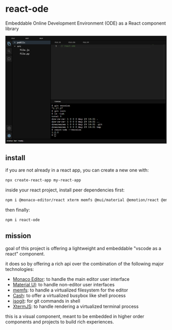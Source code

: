 # react-ode

Embeddable Online Development Environment (ODE) as a React component library

![demo screenshot](demo.png)

## install

if you are not already in a react app, you can create a new one with:

```bash
npx create-react-app my-react-app
```

inside your react project, install peer dependencies first:

```bash
npm i @monaco-editor/react xterm memfs @mui/material @emotion/react @emotion/styled
```

then finally:

```bash
npm i react-ode
```

## mission

goal of this project is offering a lightweight and embeddable "vscode as a react" component.

it does so by offering a rich api over the combination of the following major technologies:

- [Monaco Editor](https://www.npmjs.com/package/@monaco-editor/react): to handle the main editor user interface
- [Material UI](https://mui.com/material-ui/getting-started/installation): to handle non-editor user interfaces
- [memfs](https://github.com/streamich/memfs): to handle a virtualized filesystem for the editor
- [Cash](https://github.com/dthree/cash): to offer a virtualized busybox like shell process
- [isogit](https://github.com/isomorphic-git/isomorphic-git): for git commands in shell
- [XtermJS](https://xtermjs.org): to handle rendering a virtualized terminal process

this is a visual component, meant to be embedded in higher order components and projects to build rich experiences.
